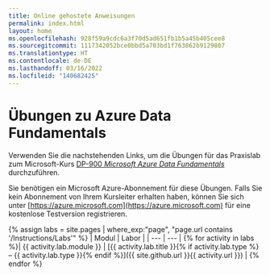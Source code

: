 ```yaml
---
title: Online gehostete Anweisungen
permalink: index.html
layout: home
ms.openlocfilehash: 928f59a9cdc6a3f70d5ad651fb1b5a45b405cee8
ms.sourcegitcommit: 1117342052bce0bbd5a703bd1f763862b9129807
ms.translationtype: HT
ms.contentlocale: de-DE
ms.lasthandoff: 03/16/2022
ms.locfileid: "140682425"
---
```

# <a name="azure-data-fundamentals-exercises"></a>Übungen zu Azure Data Fundamentals

Verwenden Sie die nachstehenden Links, um die Übungen für das Praxislab zum Microsoft-Kurs [DP-900 *Microsoft Azure Data Fundamentals*](https://docs.microsoft.com/learn/certifications/courses/dp-900t00) durchzuführen.

Sie benötigen ein Microsoft Azure-Abonnement für diese Übungen. Falls Sie kein Abonnement von Ihrem Kursleiter erhalten haben, können Sie sich unter [https://azure.microsoft.com](https://azure.microsoft.com) für eine kostenlose Testversion registrieren.

{% assign labs = site.pages | where_exp:"page", "page.url contains '/Instructions/Labs'" %}
| Modul | Labor |
| --- | --- | 
{% for activity in labs  %}| {{ activity.lab.module }} | [{{ activity.lab.title }}{% if activity.lab.type %} – {{ activity.lab.type }}{% endif %}]({{ site.github.url }}{{ activity.url }}) |
{% endfor %}
